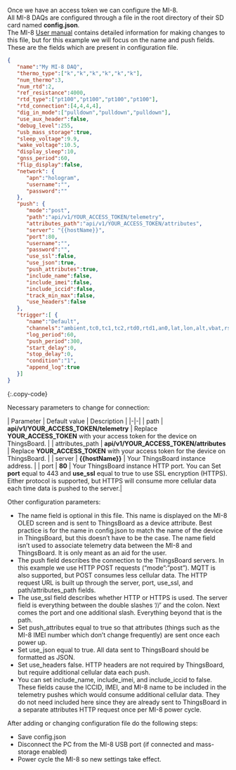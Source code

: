 
Once we have an access token we can configure the MI-8.  
All MI-8 DAQs are configured through a file in the root directory of their SD card named **config.json**.  
The MI-8 [User manual](https://fusiondaq.com/wp-content/uploads/2023/01/LTEdaq_OperatingManual-1.pdf) contains detailed information for making changes to this file, but for this example we will focus on the name and push fields.  
These are the fields which are present in configuration file.  

```json
{
   "name":"My MI-8 DAQ",
   "thermo_type":["k","k","k","k","k","k"],
   "num_thermo":3,
   "num_rtd":2,
   "ref_resistance":4000,
   "rtd_type":["pt100","pt100","pt100","pt100"],
   "rtd_connection":[4,4,4,4],
   "dig_in_mode":["pulldown","pulldown","pulldown"],
   "use_aux_header":false,
   "debug_level":255,
   "usb_mass_storage":true,
   "sleep_voltage":9.9,
   "wake_voltage":10.5,
   "display_sleep":10,
   "gnss_period":60,
   "flip_display":false,
   "network": {
      "apn":"hologram",
      "username":"",
      "password":""
   },
   "push": {
      "mode":"post",
      "path":"api/v1/YOUR_ACCESS_TOKEN/telemetry",
      "attributes_path":"api/v1/YOUR_ACCESS_TOKEN/attributes",
      "server": "{{hostName}}",
      "port":80,
      "username":"",
      "password":"",
      "use_ssl":false,
      "use_json":true,
      "push_attributes":true,
      "include_name":false,
      "include_imei":false,
      "include_iccid":false,
      "track_min_max":false,
      "use_headers":false
   },
   "trigger":[ {
      "name":"Default",
      "channels":"ambient,tc0,tc1,tc2,rtd0,rtd1,an0,lat,lon,alt,vbat,rssi",
      "log_period":60,
      "push_period":300,
      "start_delay":0,
      "stop_delay":0,
      "condition":"1",
	  "append_log":true
   }]
}
```
{:.copy-code}

Necessary parameters to change for connection:

| Parameter | Default value | Description |
|-|-|
| path | **api/v1/YOUR_ACCESS_TOKEN/telemetry** | Replace **YOUR_ACCESS_TOKEN** with your access token for the device on ThingsBoard. |
| attributes_path | **api/v1/YOUR_ACCESS_TOKEN/attributes** | Replace **YOUR_ACCESS_TOKEN** with your access token for the device on ThingsBoard. | 
| server | **{{hostName}}** | Your ThingsBoard instance address. |
| port | **80** | Your ThingsBoard instance HTTP port. You can Set **port** equal to 443 and **use_ssl** equal to true to use SSL encryption (HTTPS). Either protocol is supported, but HTTPS will consume more cellular data each time data is pushed to the server.|

Other configuration parameters:

- The name field is optional in this file. This name is displayed on the MI-8 OLED screen and is sent to ThingsBoard as a device attribute. Best practice is for the name in config.json to match the name of the device in ThingsBoard, but this doesn’t have to be the case. The name field isn’t used to associate telemetry data between the MI-8 and ThingsBoard. It is only meant as an aid for the user.  
- The push field describes the connection to the ThingsBoard servers. In this example we use HTTP POST requests (“mode”:”post”). MQTT is also supported, but POST consumes less cellular data. The HTTP request URL is built up through the server, port, use_ssl, and path/attributes_path fields.  
- The use_ssl field describes whether HTTP or HTTPS is used. The server field is everything between the double slashes ‘//’ and the colon. Next comes the port and one additional slash. Everything beyond that is the path.  
- Set push_attributes equal to true so that attributes (things such as the MI-8 IMEI number which don’t change frequently) are sent once each power up.  
- Set use_json equal to true. All data sent to ThingsBoard should be formatted as JSON.  
- Set use_headers false. HTTP headers are not required by ThingsBoard, but require additional cellular data each push.  
- You can set include_name, include_imei, and include_iccid to false. These fields cause the ICCID, IMEI, and MI-8 name to be included in the telemetry pushes which would consume additional cellular data. They do not need included here since they are already sent to ThingsBoard in a separate attributes HTTP request once per MI-8 power cycle.  

After adding or changing configuration file do the following steps:  
- Save config.json
- Disconnect the PC from the MI-8 USB port (if connected and mass-storage enabled)
- Power cycle the MI-8 so new settings take effect.